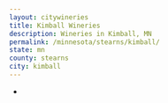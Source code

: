 ```yaml
---
layout: citywineries
title: Kimball Wineries
description: Wineries in Kimball, MN
permalink: /minnesota/stearns/kimball/
state: mn
county: stearns
city: kimball
---
```

-
